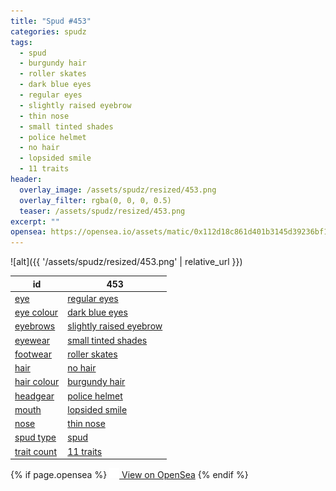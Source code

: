 ```yaml
---
title: "Spud #453"
categories: spudz
tags:
  - spud
  - burgundy hair
  - roller skates
  - dark blue eyes
  - regular eyes
  - slightly raised eyebrow
  - thin nose
  - small tinted shades
  - police helmet
  - no hair
  - lopsided smile
  - 11 traits
header:
  overlay_image: /assets/spudz/resized/453.png
  overlay_filter: rgba(0, 0, 0, 0.5)
  teaser: /assets/spudz/resized/453.png
excerpt: ""
opensea: https://opensea.io/assets/matic/0x112d18c861d401b3145d39236bf149f01e18beed/453
---
```

![alt]({{ '/assets/spudz/resized/453.png' | relative_url }})

| id | 453 |
|-|-|
| <a href="/traits/eye/#trait-type">eye</a> | <a href="/traits/eye/regular-eyes/1/#trait">regular eyes</a> |
| <a href="/traits/eye-colour/#trait-type">eye colour</a> | <a href="/traits/eye-colour/dark-blue-eyes/1/#trait">dark blue eyes</a> |
| <a href="/traits/eyebrows/#trait-type">eyebrows</a> | <a href="/traits/eyebrows/slightly-raised-eyebrow/1/#trait">slightly raised eyebrow</a> |
| <a href="/traits/eyewear/#trait-type">eyewear</a> | <a href="/traits/eyewear/small-tinted-shades/1/#trait">small tinted shades</a> |
| <a href="/traits/footwear/#trait-type">footwear</a> | <a href="/traits/footwear/roller-skates/1/#trait">roller skates</a> |
| <a href="/traits/hair/#trait-type">hair</a> | <a href="/traits/hair/no-hair/1/#trait">no hair</a> |
| <a href="/traits/hair-colour/#trait-type">hair colour</a> | <a href="/traits/hair-colour/burgundy-hair/1/#trait">burgundy hair</a> |
| <a href="/traits/headgear/#trait-type">headgear</a> | <a href="/traits/headgear/police-helmet/1/#trait">police helmet</a> |
| <a href="/traits/mouth/#trait-type">mouth</a> | <a href="/traits/mouth/lopsided-smile/1/#trait">lopsided smile</a> |
| <a href="/traits/nose/#trait-type">nose</a> | <a href="/traits/nose/thin-nose/1/#trait">thin nose</a> |
| <a href="/traits/spud-type/#trait-type">spud type</a> | <a href="/traits/spud-type/spud/1/#trait">spud</a> |
| <a href="/traits/trait-count/#trait-type">trait count</a> | <a href="/traits/trait-count/11-traits/1/#trait">11 traits</a> |

{% if page.opensea %}
<a href="{{page.opensea}}" class="btn btn--info" onclick="window.open(this.href, '_blank'); return false;"><img src="/assets/images/opensea.svg" width="16px"><span>  View on OpenSea</span></a>
{% endif %}
